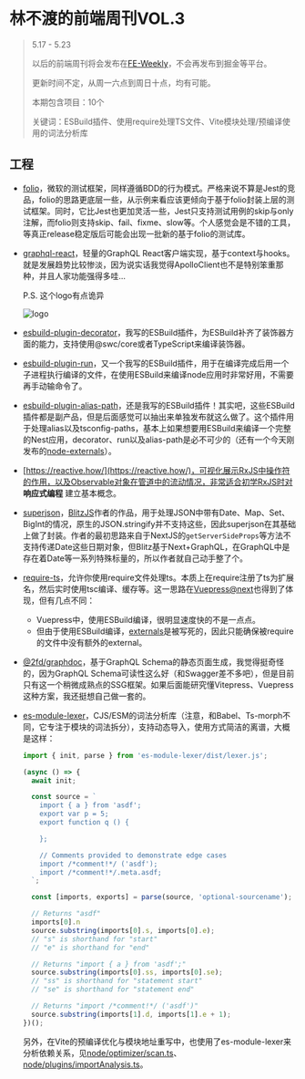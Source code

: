 # 林不渡的前端周刊VOL.3

>  5.17 - 5.23
>
>  以后的前端周刊将会发布在[FE-Weekly](https://github.com/linbudu599/FE-Weekly)，不会再发布到掘金等平台。
>
>  更新时间不定，从周一六点到周日十点，均有可能。
>
>  本期包含项目：10个
>
>  关键词：ESBuild插件、使用require处理TS文件、Vite模块处理/预编译使用的词法分析库

## 工程

- [folio](https://github.com/microsoft/folio)，微软的测试框架，同样遵循BDD的行为模式。严格来说不算是Jest的竞品，folio的思路更底层一些，从示例来看应该更倾向于基于folio封装上层的测试框架。同时，它比Jest也更加灵活一些，Jest只支持测试用例的skip与only注解，而folio则支持skip、fail、fixme、slow等。个人感觉会是不错的工具，等真正release稳定版后可能会出现一批新的基于folio的测试库。

- [graphql-react](https://github.com/jaydenseric/graphql-react)，轻量的GraphQL React客户端实现，基于context与hooks。就是发展趋势比较惨淡，因为说实话我觉得ApolloClient也不是特别笨重那种，并且人家功能强得多哇...

  P.S. 这个logo有点诡异

  ![logo](https://camo.githubusercontent.com/ba3731385cbf2740f29ae84b332fe105d9020aaceb3bee6abbc489ce8e404d2d/68747470733a2f2f63646e2e6a7364656c6976722e6e65742f67682f6a617964656e73657269632f6772617068716c2d726561637440302e312e302f6772617068716c2d72656163742d6c6f676f2e737667)

- [esbuild-plugin-decorator](https://www.npmjs.com/package/esbuild-plugin-decorator)，我写的ESBuild插件，为ESBuild补齐了装饰器方面的能力，支持使用@swc/core或者TypeScript来编译装饰器。

- [esbuild-plugin-run](https://www.npmjs.com/package/esbuild-plugin-run)，又一个我写的ESBuild插件，用于在编译完成后用一个子进程执行编译的文件，在使用ESBuild来编译node应用时非常好用，不需要再手动输命令了。

- [esbuild-plugin-alias-path](https://www.npmjs.com/package/esbuild-plugin-alias-path)，还是我写的ESBuild插件！其实吧，这些ESBuild插件都是副产品，但是后面感觉可以抽出来单独发布就这么做了。这个插件用于处理alias以及tsconfig-paths，基本上如果想要用ESBuild来编译一个完整的Nest应用，decorator、run以及alias-path是必不可少的（还有一个今天刚发布的[node-externals](https://www.npmjs.com/package/esbuild-plugin-node-externals)）。

- [https://reactive.how/](https://reactive.how/)，可视化展示RxJS中操作符的作用，以及Observable对象在管道中的流动情况，非常适合初学RxJS时对 **响应式编程** 建立基本概念。

- [superjson](https://github.com/blitz-js/superjson)，[BlitzJS](https://blitzjs.com/)作者的作品，用于处理JSON中带有Date、Map、Set、BigInt的情况，原生的JSON.stringify并不支持这些，因此superjson在其基础上做了封装。作者的最初思路来自于NextJS的`getServerSideProps`等方法不支持传递Date这些日期对象，但Blitz基于Next+GraphQL，在GraphQL中是存在着Date等一系列特殊标量的，所以作者就自己动手整了个。

- [require-ts](https://www.npmjs.com/package/@adonisjs/require-ts)，允许你使用require文件处理ts。本质上在require注册了ts为扩展名，然后实时使用tsc编译、缓存等。这一思路在[Vuepress@next](https://github.com/vuepress/vuepress-next/blob/f91651c3c7248fdabfa19cb9bdcdba4c28622eec/packages/%40vuepress/cli/src/utils/allowTs.ts)也得到了体现，但有几点不同：

  - Vuepress中，使用ESBuild编译，很明显速度快的不是一点点。
  - 但由于使用ESBuild编译，[externals](https://github.com/vuepress/vuepress-next/blob/f91651c3c7248fdabfa19cb9bdcdba4c28622eec/packages/%40vuepress/cli/src/utils/esbuildUtils.ts#L16)是被写死的，因此只能确保被require的文件中没有额外的external。

- [@2fd/graphdoc](https://github.com/2fd/graphdoc)，基于GraphQL Schema的静态页面生成，我觉得挺奇怪的，因为GraphQL Schema可读性这么好（和Swagger差不多吧），但是目前只有这一个稍微成熟点的SSG框架。如果后面能研究懂Vitepress、Vuepress这种方案，我还挺想自己做一套的。

- [es-module-lexer](https://github.com/guybedford/es-module-lexer)，CJS/ESM的词法分析库（注意，和Babel、Ts-morph不同，它专注于模块的词法拆分），支持动态导入，使用方式简洁的离谱，大概是这样：

  ```typescript
  import { init, parse } from 'es-module-lexer/dist/lexer.js';
  
  (async () => {
    await init;
  
    const source = `
      import { a } from 'asdf';
      export var p = 5;
      export function q () {
  
      };
  
      // Comments provided to demonstrate edge cases
      import /*comment!*/ ('asdf');
      import /*comment!*/.meta.asdf;
    `;
  
    const [imports, exports] = parse(source, 'optional-sourcename');
  
    // Returns "asdf"
    imports[0].n
    source.substring(imports[0].s, imports[0].e);
    // "s" is shorthand for "start"
    // "e" is shorthand for "end"
  
    // Returns "import { a } from 'asdf';"
    source.substring(imports[0].ss, imports[0].se);
    // "ss" is shorthand for "statement start"
    // "se" is shorthand for "statement end"
  
    // Returns "import /*comment!*/ ('asdf')"
    source.substring(imports[1].d, imports[1].e + 1);
  })();
  ```

  另外，在Vite的预编译优化与模块地址重写中，也使用了es-module-lexer来分析依赖关系，见[node/optimizer/scan.ts](https://github.com/vitejs/vite/blob/d36e10ed99fe765a5f25268bdf8252fe0b026701/packages/vite/src/node/plugins/importAnalysis.ts#L7)、[node/plugins/importAnalysis.ts](https://github.com/vitejs/vite/blob/d36e10ed99fe765a5f25268bdf8252fe0b026701/packages/vite/src/node/plugins/importAnalysis.ts)。